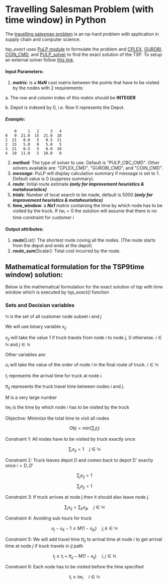 # Travelling Salesman Problem (with time window) in Python

The [travelling salesman problem](https://en.wikipedia.org/wiki/Travelling_salesman_problem) is an np-hard problem with application in supply chain and computer science. 

 _tsp_exact_ uses [PuLP module](https://coin-or.github.io/pulp/) to formulate the problem and [CPLEX](https://www.ibm.com/analytics/cplex-optimizer), [GUROBI](https://www.gurobi.com/solutions/gurobi-optimizer/), [COIN_CMD](https://github.com/coin-or/Cbc), and [PULP_solver](https://github.com/coin-or/pulp) to find the exact solution of the TSP. To setup an external solver follow [this link](https://coin-or.github.io/pulp/guides/how_to_configure_solvers.html). 

#### Input Parameters:

1. **_matrix_**: is a **_NxN_** cost matrix between the points that have to be visited by the nodes with 2 requirements:

 a. The row and column index of this matrix should be **INTEGER**
 
 b. Depot is indexed by 0, i.e. Row 0 represents the Depot. 

##### Example:
```
    0     1   2     3   4
0   0  21.0  15  21.0  10
1  21   0.0   5   0.5  11
2  15   5.0   0   5.0   5
3  21   0.5   5   0.0  10
4  10  11.0   5  10.0   0
```
2. **_method_**: The type of solver to use. Default is "PULP_CBC_CMD". Other solvers available are: "CPLEX_CMD", "GUROBI_CMD", and "COIN_CMD".
3. **_message_**: PuLP will display calculation summary if message is set to 1. Default value is 0 (suppress summary).
4. **_route_**: Initial route estimate  **_(only for improvement heuristics & metaheuristics)_**
5. **_trials_**: Number of local search to be made, default is 5000  **_(only for improvement heuristics & metaheuristics)_**
6. **time_window**: a **_Nx1_** matrix containing the time by which node has to be visited by the truck. If $tw_{i}=0$ the solution will assume that there is no time constraint for customer $i$

#### Output attributes:

1. **_route_**[List]: The shortest route coving all the nodes. (The route starts from the depot and ends at the depot)
2. **_route_sum_**[Scalar]: Total cost incurred by the route. 


## Mathematical formulation for the TSP9time window) solution:
Below is the mathematical formulation for the exact solution of tsp with time window which is executed by *tsp_exact()* function

### Sets and Decision variables

$\mathbb{N}$ is the set of all customer node subset $i$ and $j$

We will use  binary variable $x_{ij}$ 

$x_{ij}$ will take the value 1 if truck travels from node $i$ to node $j$, 0 otherwise. $i\in\mathbb{N}$ and $j\in\mathbb{N}$

Other variables are:

$u_{i}$ will take the value of the order of node $i$ in the final route of truck. $i\in\mathbb{N}^{}$

$t_{i}$ represents the arrival time for truck at node $i$. 

$tt_{ij}$ represents the truck travel time between nodes $i$ and $j$. 

$M$ is a very large number

$tw_{i}$ is the time by which node $i$ has to be visited by the truck

Objective: Minimize the total time to visit all nodes

$$ Obj=min\{\sum_{i}t_{i}\} $$

Constraint 1: All nodes have to be visited by truck exactly once

$$ \sum_{i}x_{ij}=1\quad j\in\mathbb{N}$$ 

Constraint 2: Truck leaves depot D and comes back to depot D' exactly once $i=D,D'$

$$ \sum_{j}x_{ij}=1 $$ 

$$ \sum_{j}x_{ji}=1 $$

Constraint 3: If truck arrives at node j then it should also leave node j.

$$ \sum_{i}x_{ij}=\sum_{k}x_{jk} \quad j\in\mathbb{N}$$

Constraint 4: Avoiding sub-tours for truck

$$ u_{j}-u_{k}-1\leq M(1-x_{jk}) \quad j,k\in\mathbb{N}$$ 

Constraint 5: We will add travel time $tt_{ij}$ to arrival time at node $i$ to get arrival time at node $j$ if truck travels in $ij$ path

$$ t_{j}\geq t_{i}+tt_{ij}-M(1-x_{ij}) \quad i,j\in\mathbb{N}$$

Constraint 6: Each node has to be visited before the time specified 

$$ t_{i}\leq tw_{i} \quad i\in\mathbb{N}$$

